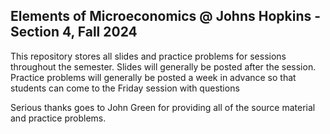 ## Elements of Microeconomics @ Johns Hopkins - Section 4, Fall 2024

This repository stores all slides and practice problems for sessions throughout the semester. Slides will generally be posted after the session. Practice problems will generally be posted a week in advance so that students can come to the Friday session with questions

Serious thanks goes to John Green for providing all of the source material and practice problems.
